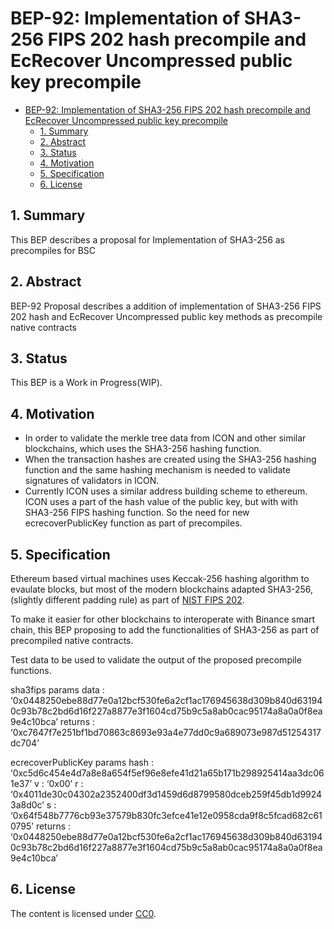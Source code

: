 # BEP-92: Implementation of SHA3-256 FIPS 202 hash precompile and EcRecover Uncompressed public key precompile

- [BEP-92: Implementation of SHA3-256 FIPS 202 hash precompile and EcRecover Uncompressed public key precompile](#bep-92)
  - [1. Summary](#1-summary)
  - [2. Abstract](#2-abstract)
  - [3. Status](#3-status)
  - [4. Motivation](#4-motivation)
  - [5. Specification](#5-specification)
  - [6. License](#6-license)
  
## 1. Summary

This BEP describes a proposal for Implementation of SHA3-256 as precompiles for BSC

## 2. Abstract

BEP-92 Proposal describes a addition of implementation of SHA3-256 FIPS 202 hash and EcRecover Uncompressed public key methods as precompile native contracts

## 3. Status

This BEP is a Work in Progress(WIP). 

## 4. Motivation

- In order to validate the merkle tree data from ICON and other similar blockchains, which uses the SHA3-256 hashing function. 
- When the transaction hashes are created using the SHA3-256 hashing function and the same hashing mechanism is needed to validate signatures of validators in ICON. 
- Currently ICON uses a similar address building scheme to ethereum. ICON uses a part of the hash value of the public key, but with with SHA3-256 FIPS hashing function. So the need for new ecrecoverPublicKey function as part of precompiles.

## 5. Specification
Ethereum based virtual machines uses Keccak-256 hashing algorithm to evaulate blocks, but most of the modern blockchains adapted SHA3-256,(slightly different padding rule) as part of [NIST FIPS 202](#https://nvlpubs.nist.gov/nistpubs/FIPS/NIST.FIPS.202.pdf).

To make it easier for other blockchains to interoperate with Binance smart chain, this BEP proposing to add the functionalities of SHA3-256 as part of precompiled native contracts.

Test data to be used to validate the output of the proposed precompile functions.

sha3fips
params
data : ‘0x0448250ebe88d77e0a12bcf530fe6a2cf1ac176945638d309b840d631940c93b78c2bd6d16f227a8877e3f1604cd75b9c5a8ab0cac95174a8a0a0f8ea9e4c10bca’
returns : ‘0xc7647f7e251bf1bd70863c8693e93a4e77dd0c9a689073e987d51254317dc704’

ecrecoverPublicKey
params
hash : ‘0xc5d6c454e4d7a8e8a654f5ef96e8efe41d21a65b171b298925414aa3dc061e37’
v : ‘0x00’
r : ‘0x4011de30c04302a2352400df3d1459d6d8799580dceb259f45db1d99243a8d0c’
s : ‘0x64f548b7776cb93e37579b830fc3efce41e12e0958cda9f8c5fcad682c610795’
returns : ‘0x0448250ebe88d77e0a12bcf530fe6a2cf1ac176945638d309b840d631940c93b78c2bd6d16f227a8877e3f1604cd75b9c5a8ab0cac95174a8a0a0f8ea9e4c10bca’

## 6. License

The content is licensed under [CC0](https://creativecommons.org/publicdomain/zero/1.0/).

